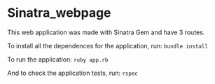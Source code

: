# Sinatra_webpage

This web application was made with Sinatra Gem and have 3 routes.

To install all the dependences for the application, run:
```bundle install```

To run the application:
```ruby app.rb```

And to check the application tests, run:
```rspec```

